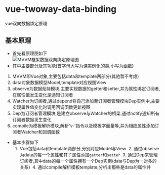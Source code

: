 # vue-twoway-data-binding
vue双向数据绑定原理
## 基本原理
- 首先看原理图如下  
![MVVM框架数据双向绑定原理图](https://github.com/BuggMaker/vue-twoway-data-binding/blob/master/resources/img/data-binding.png)
- 其中主要部分及其功能(首字母大写为课实例化的类,小写为函数)
 1. MVVM即Vue对象,主要包括data和template两部分(其他暂不考虑)
 2. data对象数据模型Model,template对应视图View
 3. observe为数据劫持模块,主要实现数据的getter和setter,并为属性绑定订阅者,在属性值发生变化是通知订阅者
 4. Watcher为订阅者,通过depend将自己添加至订阅者管理模块Dep实例中,主要实现属性值变化时调用回调函数更新视图
 5. Dep为订阅者管理模块,是建立observe与Watcher的桥梁.通过notify通知所有订阅者数据发生变化
 6. compile为模板解析模块,解析'v-'指令以及模板字面量等,并为相应属性添加订阅者Watcher和回调函数
- 基本步骤如下
  1. Vue包括data和template两部分,分别对应Model与View
  2. 通过observe为data的每一个属性和其子属性添加`getter`和`setter`
  3. 通过Dep来管理订阅者,其中data的每一个属性拥有一个Dep实例(data与Dep为一对多的关系)
  4. 通过compile解析模板template,分析出那些是data的属性并
